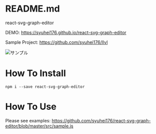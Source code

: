 README.md
=====

react-svg-graph-editor

DEMO: https://syuhei176.github.io/react-svg-graph-editor

Sample Project: https://github.com/syuhei176/llvl

![サンプル](https://syuhei176.github.io/react-svg-graph-editor/ss/ss-sample.png "サンプル")


# How To Install

```
npm i --save react-svg-graph-editor
```


# How To Use

Please see examples: https://github.com/syuhei176/react-svg-graph-editor/blob/master/src/sample.js

